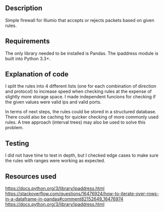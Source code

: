 ## Description
Simple firewall for Illumio that accepts or rejects packets based on given rules. 

## Requirements
The only library needed to be installed is Pandas. The ipaddress module is built into Python 3.3+.

## Explanation of code
I split the rules into 4 different lists (one for each combination of direction and protocol) to increase speed when checking rules at the expense of slightly more storage space. I made independent funcions for checking if the given values were valid ips and valid ports. 

In terms of next steps, the rules could be stored in a structured database. There could also be caching for quicker checking of more commonly used rules. A tree approach (interval trees) may also be used to solve this problem.

## Testing
I did not have time to test in depth, but I checked edge cases to make sure the rules with ranges were working as expected.

## Resources used
https://docs.python.org/3/library/ipaddress.html
https://stackoverflow.com/questions/16476924/how-to-iterate-over-rows-in-a-dataframe-in-pandas#comment82152649_16476974
https://docs.python.org/3/library/ipaddress.html